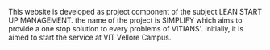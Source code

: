 This website is developed as project component of the subject LEAN START UP MANAGEMENT. the name of the project is SIMPLIFY which aims to provide a one stop solution to every problems of VITIANS'. Initially, it is aimed to start the service at VIT Vellore Campus.
